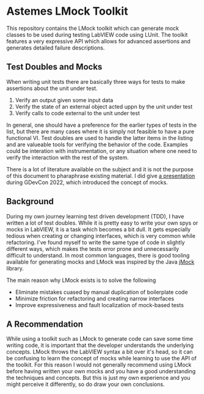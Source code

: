 # Astemes LMock Toolkit

This repository contains the LMock toolkit which can generate mock classes to be used during testing LabVIEW code using LUnit.
The toolkit features a very expressive API which allows for advanced assertions and generates detailed failure descriptions.

## Test Doubles and Mocks

When writing unit tests there are basically three ways for tests to make assertions about the unit under test. 

1. Verify an output given some input data 
2. Verify the state of an external object acted uppn by the unit under test
3. Verify calls to code external to the unit under test

In general, one should have a preference for the earlier types of tests in the list, but there are many cases where it is simply not feasible to have a pure functional VI. 
Test doubles are used to handle the latter items in the listing and are valueable tools for verifying the behavior of the code.
Examples could be interation with instrumentation, or any situation where one need to verify the interaction with the rest of the system. 

There is a lot of literature available on the subject and it is not the purpose of this document to pharaphrase existing material.
I did give [a presentation](https://www.youtube.com/watch?v=6cfifZbhZsE&t=44s) during GDevCon 2022, which introduced the concept of mocks.

## Background

During my own journey learning test driven development (TDD), I have written a lot of test doubles.
While it is pretty easy to write your own spys or mocks in LabVIEW, it is a task which becomes a bit dull.
It gets especially tedious when creating or changing interfaces, which is very common while refactoring.
I've found myself to write the same type of code in slightly different ways, which makes the tests error prone and unnecessarily difficult to understand.
In most common languages, there is good tooling available for generating mocks and LMock was inspired by the Java [jMock](http://jmock.org/) library.

The main reason why LMock exists is to solve the following
- Eliminate mistakes cuased by manual duplication of boilerplate code
- Minimize friction for refactoring and creating narrow interfaces
- Improve expressiveness and fault localization of mock-based tests

## A Recommendation

While using a toolkit such as LMock to generate code can save some time writing code, it is important that the developer understands the underlying concepts.
LMock throws the LabVIEW syntax a bit over it's head, so it can be confusing to learn the concept of mocks while learning to use the API of the toolkit.
For this reason I would not generally recommend using LMock before having written your own mocks and you have a good understanding the techniques and concepts.
But this is just my own experience and you might perceive it differently, so do draw your own conclusions.
